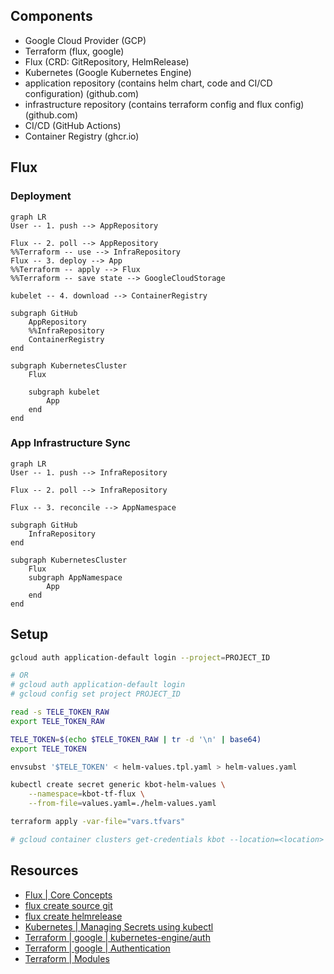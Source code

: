 
## Components
- Google Cloud Provider (GCP)
- Terraform (flux, google)
- Flux (CRD: GitRepository, HelmRelease)
- Kubernetes (Google Kubernetes Engine)
- application repository (contains helm chart, code and CI/CD configuration) (github.com)
- infrastructure repository (contains terraform config and flux config) (github.com)
- CI/CD (GitHub Actions)
- Container Registry (ghcr.io)

## Flux
### Deployment
```mermaid
graph LR
User -- 1. push --> AppRepository

Flux -- 2. poll --> AppRepository
%%Terraform -- use --> InfraRepository
Flux -- 3. deploy --> App
%%Terraform -- apply --> Flux
%%Terraform -- save state --> GoogleCloudStorage

kubelet -- 4. download --> ContainerRegistry

subgraph GitHub
    AppRepository
    %%InfraRepository
    ContainerRegistry
end

subgraph KubernetesCluster
    Flux
    
    subgraph kubelet
        App
    end
end
```

### App Infrastructure Sync
```mermaid
graph LR
User -- 1. push --> InfraRepository

Flux -- 2. poll --> InfraRepository

Flux -- 3. reconcile --> AppNamespace

subgraph GitHub
    InfraRepository
end

subgraph KubernetesCluster
    Flux
    subgraph AppNamespace
        App
    end
end
```

## Setup
```sh
gcloud auth application-default login --project=PROJECT_ID

# OR
# gcloud auth application-default login
# gcloud config set project PROJECT_ID
```

```sh
read -s TELE_TOKEN_RAW
export TELE_TOKEN_RAW

TELE_TOKEN=$(echo $TELE_TOKEN_RAW | tr -d '\n' | base64)
export TELE_TOKEN

envsubst '$TELE_TOKEN' < helm-values.tpl.yaml > helm-values.yaml

kubectl create secret generic kbot-helm-values \
    --namespace=kbot-tf-flux \
	--from-file=values.yaml=./helm-values.yaml

terraform apply -var-file="vars.tfvars"

# gcloud container clusters get-credentials kbot --location=<location>
```

## Resources
- [Flux | Core Concepts](https://fluxcd.io/flux/concepts/)
- [flux create source git](https://fluxcd.io/flux/cmd/flux_create_source_git/)
- [flux create helmrelease](https://fluxcd.io/flux/cmd/flux_create_helmrelease/)
- [Kubernetes | Managing Secrets using kubectl](https://kubernetes.io/docs/tasks/configmap-secret/managing-secret-using-kubectl/)
- [Terraform | google | kubernetes-engine/auth](https://registry.terraform.io/modules/terraform-google-modules/kubernetes-engine/google/latest/submodules/auth)
- [Terraform | google | Authentication](https://registry.terraform.io/providers/hashicorp/google/latest/docs/guides/provider_reference#authentication)
- [Terraform | Modules](https://developer.hashicorp.com/terraform/language/modules)
